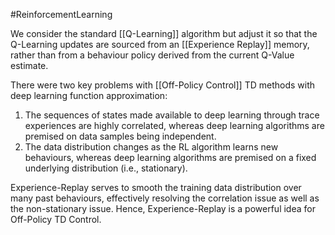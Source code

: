 #ReinforcementLearning 

We consider the standard [[Q-Learning]] algorithm but adjust it so that the Q-Learning updates are sourced from an [[Experience Replay]] memory, rather than from a behaviour policy derived from the current Q-Value estimate. 

There were two key problems with [[Off-Policy Control]] TD methods with deep learning function approximation:
1. The sequences of states made available to deep learning through trace experiences are highly correlated, whereas deep learning algorithms are premised on data samples being independent.
2. The data distribution changes as the RL algorithm learns new behaviours, whereas deep learning algorithms are premised on a fixed underlying distribution (i.e., stationary).

Experience-Replay serves to smooth the training data distribution over many past behaviours, effectively resolving the correlation issue as well as the non-stationary issue. Hence, Experience-Replay is a powerful idea for Off-Policy TD Control.


